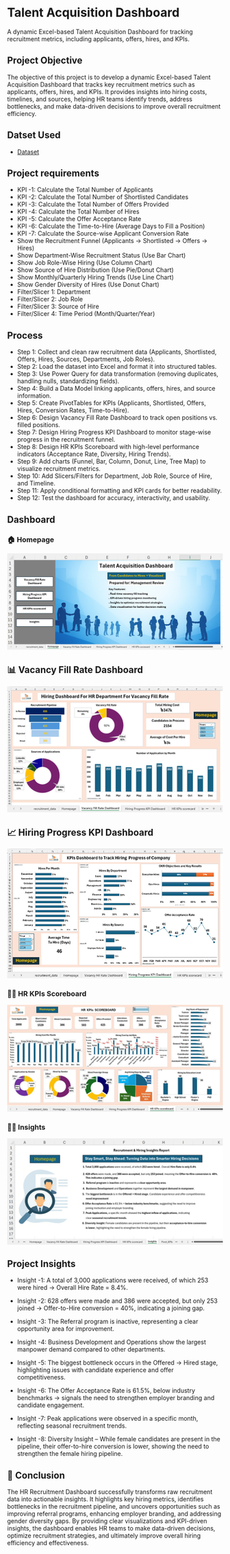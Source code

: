 # Talent Acquisition Dashboard
A dynamic Excel-based Talent Acquisition Dashboard for tracking recruitment metrics, including applicants, offers, hires, and KPIs.

## Project Objective
The objective of this project is to develop a dynamic Excel-based Talent Acquisition Dashboard that tracks key recruitment metrics such as applicants, offers, hires, and KPIs. It provides insights into hiring costs, timelines, and sources, helping HR teams identify trends, address bottlenecks, and make data-driven decisions to improve overall recruitment efficiency.

## Datset Used
- [Dataset](https://github.com/redwan011235/Excel-Project/blob/main/Dataset.xlsx)
  
## Project requirements
- KPI -1: Calculate the Total Number of Applicants
- KPI -2: Calculate the Total Number of Shortlisted Candidates
- KPI -3: Calculate the Total Number of Offers Provided
- KPI -4: Calculate the Total Number of Hires
- KPI -5: Calculate the Offer Acceptance Rate
- KPI -6: Calculate the Time-to-Hire (Average Days to Fill a Position)
- KPI -7: Calculate the Source-wise Applicant Conversion Rate
- Show the Recruitment Funnel (Applicants → Shortlisted → Offers → Hires)
- Show Department-Wise Recruitment Status (Use Bar Chart)
- Show Job Role-Wise Hiring (Use Column Chart)
- Show Source of Hire Distribution (Use Pie/Donut Chart)
- Show Monthly/Quarterly Hiring Trends (Use Line Chart)
- Show Gender Diversity of Hires (Use Donut Chart)
- Filter/Slicer 1: Department
- Filter/Slicer 2: Job Role
- Filter/Slicer 3: Source of Hire
- Filter/Slicer 4: Time Period (Month/Quarter/Year)

## Process
- Step 1: Collect and clean raw recruitment data (Applicants, Shortlisted, Offers, Hires, Sources, Departments, Job Roles).
- Step 2: Load the dataset into Excel and format it into structured tables.
- Step 3: Use Power Query for data transformation (removing duplicates, handling nulls, standardizing fields).
- Step 4: Build a Data Model linking applicants, offers, hires, and source information.
- Step 5: Create PivotTables for KPIs (Applicants, Shortlisted, Offers, Hires, Conversion Rates, Time-to-Hire).
- Step 6: Design Vacancy Fill Rate Dashboard to track open positions vs. filled positions.
- Step 7: Design Hiring Progress KPI Dashboard to monitor stage-wise progress in the recruitment funnel.
- Step 8: Design HR KPIs Scoreboard with high-level performance indicators (Acceptance Rate, Diversity, Hiring Trends).
- Step 9: Add charts (Funnel, Bar, Column, Donut, Line, Tree Map) to visualize recruitment metrics.
- Step 10: Add Slicers/Filters for Department, Job Role, Source of Hire, and Timeline.
- Step 11: Apply conditional formatting and KPI cards for better readability.
- Step 12: Test the dashboard for accuracy, interactivity, and usability.

## Dashboard
### 🏠 Homepage
![Screenshot](https://github.com/redwan011235/Excel-Project/blob/main/Screenshots/Homepage.jpg)
## 📊 Vacancy Fill Rate Dashboard
![Screenshot](https://github.com/redwan011235/Excel-Project/blob/main/Screenshots/Vacancy%20Fill%20Rate%20Dashboard.jpg)
## 📈 Hiring Progress KPI Dashboard
![Screenshot](https://github.com/redwan011235/Excel-Project/blob/main/Screenshots/Hiring%20Progress%20KPI%20Dashboard.jpg)
### 🎯👥 HR KPIs Scoreboard 
![Screenshot](https://github.com/redwan011235/Excel-Project/blob/main/Screenshots/HR%20KPIs%20Scoreboard.jpg)
### 🧠💡 Insights
![Screenshot](https://github.com/redwan011235/Excel-Project/blob/main/Screenshots/Insights.jpg)

## Project Insights

- Insight -1: A total of 3,000 applications were received, of which 253 were hired → Overall Hire Rate = 8.4%.

- Insight -2: 628 offers were made and 386 were accepted, but only 253 joined → Offer-to-Hire conversion = 40%, indicating a joining gap.

- Insight -3: The Referral program is inactive, representing a clear opportunity area for improvement.

- Insight -4: Business Development and Operations show the largest manpower demand compared to other departments.

- Insight -5: The biggest bottleneck occurs in the Offered → Hired stage, highlighting issues with candidate experience and offer competitiveness.

- Insight -6: The Offer Acceptance Rate is 61.5%, below industry benchmarks → signals the need to strengthen employer branding and candidate engagement.

- Insight -7: Peak applications were observed in a specific month, reflecting seasonal recruitment trends.

- Insight -8: Diversity Insight – While female candidates are present in the pipeline, their offer-to-hire conversion is lower, showing the need to strengthen the female hiring pipeline.

 ## 🏁 Conclusion
The HR Recruitment Dashboard successfully transforms raw recruitment data into actionable insights. It highlights key hiring metrics, identifies bottlenecks in the recruitment pipeline, and uncovers opportunities such as improving referral programs, enhancing employer branding, and addressing gender diversity gaps. By providing clear visualizations and KPI-driven insights, the dashboard enables HR teams to make data-driven decisions, optimize recruitment strategies, and ultimately improve overall hiring efficiency and effectiveness.




